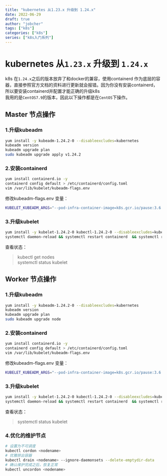 ```yaml
---
title: "kubernetes 从1.23.x 升级到 1.24.x"
date: 2022-06-29
draft: true
author: "jobcher"
tags: ["k8s"]
categories: ["k8s"]
series: ["k8s入门系列"]
---
```

# kubernetes 从`1.23.x` 升级到 `1.24.x`
k8s 在`1.24.x`之后的版本放弃了和docker的兼容，使用containerd 作为底层的容器，直接参照官方文档的资料进行更新就会报错。因为你没有安装containerd，所以要安装containerd并配置才能正确的升级k8s  
我用的是`CentOS7.9`的版本，因此以下操作都是在`CentOS`下操作。
## Master 节点操作
  
### 1.升级kubeadm
```sh
yum install -y kubeadm-1.24.2-0 --disableexcludes=kubernetes
kubeadm version
kubeadm upgrade plan
sudo kubeadm upgrade apply v1.24.2
```

### 2.安装containerd
```sh
yum install containerd.io -y
containerd config default > /etc/containerd/config.toml
vim /var/lib/kubelet/kubeadm-flags.env
```
修改kubeadm-flags.env 变量：  
  
```sh
KUBELET_KUBEADM_ARGS="--pod-infra-container-image=k8s.gcr.io/pause:3.6 --container-runtime=remote --container-runtime-endpoint=unix:///run/containerd/containerd.sock"
```

### 3.升级kubelet
```sh
yum install -y kubelet-1.24.2-0 kubectl-1.24.2-0 --disableexcludes=kubernetes
systemctl daemon-reload && systemctl restart containerd  && systemctl restart kubelet
```
查看状态：  
> kubectl get nodes  
> systemctl status kubelet


## Worker 节点操作
  
### 1.升级kubeadm
```sh
yum install -y kubeadm-1.24.2-0 --disableexcludes=kubernetes
kubeadm version
kubeadm upgrade plan
sudo kubeadm upgrade node
```

### 2.安装containerd
```sh
yum install containerd.io -y
containerd config default > /etc/containerd/config.toml
vim /var/lib/kubelet/kubeadm-flags.env
```
修改kubeadm-flags.env 变量：  
  
```sh
KUBELET_KUBEADM_ARGS="--pod-infra-container-image=k8s.gcr.io/pause:3.6 --container-runtime=remote --container-runtime-endpoint=unix:///run/containerd/containerd.sock"
```

### 3.升级kubelet
```sh
yum install -y kubelet-1.24.2-0 kubectl-1.24.2-0 --disableexcludes=kubernetes
systemctl daemon-reload && systemctl restart containerd  && systemctl restart kubelet
```
查看状态：  
> systemctl status kubelet


### 4.优化的维护节点
```sh
# 设置为不可调度
kubectl cordon <nodename>
# 优雅排出容器
kubectl drain <nodename> --ignore-daemonsets --delete-emptydir-data
# 确认维护完成之后，恢复正常
kubectl uncordon <nodename>
```
